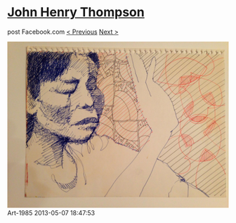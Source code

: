 # [John Henry Thompson](../README.md)
post Facebook.com
[< Previous](2013-05-07-2.md) [Next >](2013-05-07-4.md)

[![](../media/2013-05-07/Art-1987.jpg)](../README.md)
Art-1985
2013-05-07 18:47:53
